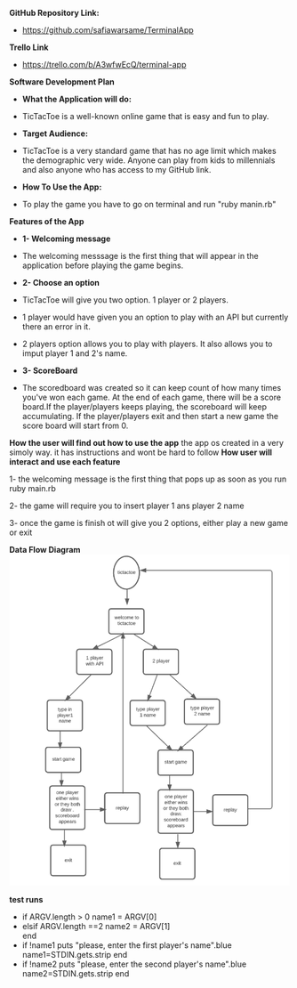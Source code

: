 **GitHub Repository Link:**
- https://github.com/safiawarsame/TerminalApp

**Trello Link**
- https://trello.com/b/A3wfwEcQ/terminal-app 

**Software Development Plan**

- **What the Application will do:**
- TicTacToe is a well-known online game that is easy and fun to play.

- **Target Audience:**
- TicTacToe is a very standard game that has no age limit which makes the demographic very wide. Anyone can play from kids to millennials and also anyone who has access to my GitHub link.
- **How To Use the App:**
- To play the game you have to go on terminal and run "ruby manin.rb" 

**Features of the App**

- **1- Welcoming message**
- The welcoming messsage is the first thing that will appear in the application before playing the game begins.

- **2- Choose an option**

- TicTacToe will give you two option. 1 player or 2 players.
- 1 player would have given you an option to play with an API but currently there an error in it.
- 2 players option allows you to play with players. It also allows you to imput player 1 and 2's name. 

- **3- ScoreBoard**
- The scoredboard was created so it can keep count of how many times you've won each game. At the end of each game, there will be a score board.If the player/players keeps playing, the scoreboard will keep accumulating. If the player/players exit and then start a new game the score board will start from 0.

**How the user will find out how to use the app**
the app os created in a very simoly way. it has instructions and wont be hard to follow
**How user will interact and use each feature**

1- the welcoming message is the first thing  that pops up as soon as you run ruby main.rb 

2- the game will require you to insert player 1 ans player 2 name 

3- once the game is finish ot will give you 2 options, either play a new game or exit  

**Data Flow Diagram**
![flow diagram](./docs/flowdiagram.png)

**test runs**

- if ARGV.length > 0
    name1 = ARGV[0]
- elsif ARGV.length ==2
    name2 = ARGV[1]   
end 
- if !name1
 puts "please, enter the first player's name".blue
 name1=STDIN.gets.strip 
end
- if !name2
 puts "please, enter the second player's name".blue
 name2=STDIN.gets.strip 
 end

